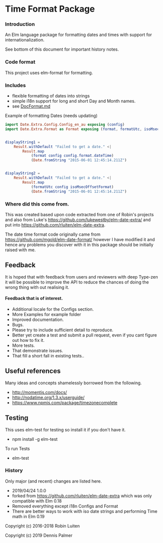 # Time Format Package

### Introduction

An Elm language package for formatting dates and times with support for internationalization.

See bottom of this document for important history notes.

### Code format

This project uses elm-format for formatting.

### Includes
* flexible formatting of dates into strings
 * simple i18n support for long and short Day and Month names.
 * see [DocFormat.md](https://github.com/CoderDennis/elm-time-extra/blob/master/DocFormat.md)


Example of formatting Dates (needs updating)
```elm
import Date.Extra.Config.Config_en_au exposing (config)
import Date.Extra.Format as Format exposing (format, formatUtc, isoMsecOffsetFormat)


displayString1 =
    Result.withDefault "Failed to get a date." <|
        Result.map
            (format config config.format.dateTime)
            (Date.fromString "2015-06-01 12:45:14.211Z")


displayString2 =
    Result.withDefault "Failed to get a date." <|
        Result.map
            (formatUtc config isoMsecOffsetFormat)
            (Date.fromString "2015-06-01 12:45:14.211Z")
```

### Where did this come from.

This was created based upon code extracted from one of Robin's projects and also from Luke's https://github.com/lukewestby/elm-date-extra/ and put into  https://github.com/rluiten/elm-date-extra.

The date time format code originally came from
https://github.com/mgold/elm-date-format/ however I have modified it and hence any problems you discover with it in this package should be initially raised with me.


## Feedback

It is hoped that with feedback from users and reviewers with deep Type-zen it will be possible to improve the API to reduce the chances of doing the wrong thing with out realising it.

#### Feedback that is of interest.

* Additional locale for the Configs section.
* More Examples for example folder
* Improved documentation.
* Bugs.
 * Please try to include sufficient detail to reproduce.
 * Better yet create a test and submit a pull request, even if you cant figure out how to fix it.
* More tests.
 * That demonstrate issues.
 * That fill a short fall in existing tests..



## Useful references

Many ideas and concepts shamelessly borrowed from the following.

* http://momentjs.com/docs/
* http://nodatime.org/1.3.x/userguide/
* https://www.npmjs.com/package/timezonecomplete

## Testing

This uses elm-test for testing so install it if you don't have it.

* npm install -g elm-test

To run Tests

* elm-test

### History

Only major (and recent) changes are listed here.

* 2019/04/24 1.0.0
 * forked from https://github.com/rluiten/elm-date-extra which was only compatible with Elm 0.18
 * Removed everything except i18n Configs and Format
 * There are better ways to work with iso date strings and performing Time math in Elm 0.19


Copyright (c) 2016-2018 Robin Luiten

Copyright (c) 2019 Dennis Palmer
